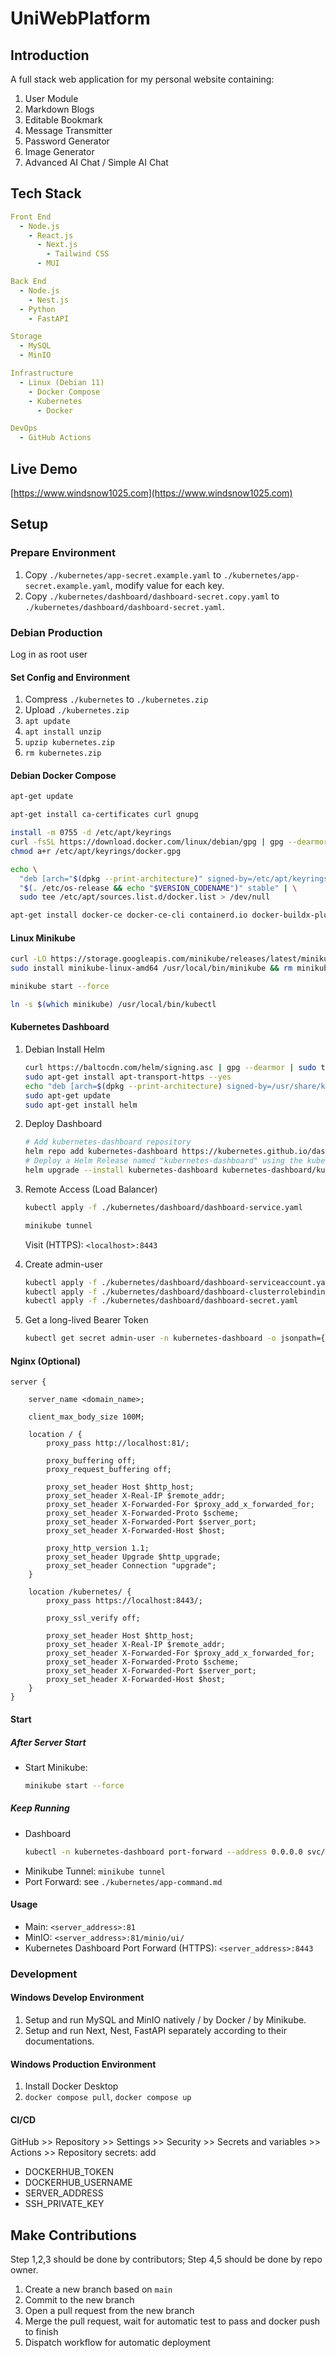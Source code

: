 # UniWebPlatform

## Introduction

A full stack web application for my personal website containing:
1. User Module
2. Markdown Blogs
3. Editable Bookmark
4. Message Transmitter
5. Password Generator
6. Image Generator
7. Advanced AI Chat / Simple AI Chat

## Tech Stack

```yaml
Front End
  - Node.js
    - React.js
      - Next.js
        - Tailwind CSS
      - MUI
```

```yaml
Back End
  - Node.js
    - Nest.js
  - Python
    - FastAPI
```

```yaml
Storage
  - MySQL
  - MinIO
```

```yaml
Infrastructure
  - Linux (Debian 11)
    - Docker Compose
    - Kubernetes
      - Docker
```

```yaml
DevOps
  - GitHub Actions
```

## Live Demo

[https://www.windsnow1025.com](https://www.windsnow1025.com)

## Setup

### Prepare Environment

1. Copy `./kubernetes/app-secret.example.yaml` to `./kubernetes/app-secret.example.yaml`, modify value for each key.
2. Copy `./kubernetes/dashboard/dashboard-secret.copy.yaml` to `./kubernetes/dashboard/dashboard-secret.yaml`.

### Debian Production

Log in as root user

#### Set Config and Environment

1. Compress `./kubernetes` to `./kubernetes.zip`
2. Upload `./kubernetes.zip`
3. `apt update`
4. `apt install unzip`
5. `upzip kubernetes.zip`
6. `rm kubernetes.zip`

#### Debian Docker Compose

```bash
apt-get update
```

```bash
apt-get install ca-certificates curl gnupg
```

```bash
install -m 0755 -d /etc/apt/keyrings
curl -fsSL https://download.docker.com/linux/debian/gpg | gpg --dearmor -o /etc/apt/keyrings/docker.gpg
chmod a+r /etc/apt/keyrings/docker.gpg
```

```bash
echo \
  "deb [arch="$(dpkg --print-architecture)" signed-by=/etc/apt/keyrings/docker.gpg] https://download.docker.com/linux/debian \
  "$(. /etc/os-release && echo "$VERSION_CODENAME")" stable" | \
  sudo tee /etc/apt/sources.list.d/docker.list > /dev/null
```

```bash
apt-get install docker-ce docker-ce-cli containerd.io docker-buildx-plugin docker-compose-plugin
```

#### Linux Minikube

```bash
curl -LO https://storage.googleapis.com/minikube/releases/latest/minikube-linux-amd64
sudo install minikube-linux-amd64 /usr/local/bin/minikube && rm minikube-linux-amd64
```

```bash
minikube start --force
```

```bash
ln -s $(which minikube) /usr/local/bin/kubectl
```

#### Kubernetes Dashboard

1. Debian Install Helm
   ```bash
   curl https://baltocdn.com/helm/signing.asc | gpg --dearmor | sudo tee /usr/share/keyrings/helm.gpg > /dev/null
   sudo apt-get install apt-transport-https --yes
   echo "deb [arch=$(dpkg --print-architecture) signed-by=/usr/share/keyrings/helm.gpg] https://baltocdn.com/helm/stable/debian/ all main" | sudo tee /etc/apt/sources.list.d/helm-stable-debian.list
   sudo apt-get update
   sudo apt-get install helm
   ```

2. Deploy Dashboard
   ```bash
   # Add kubernetes-dashboard repository
   helm repo add kubernetes-dashboard https://kubernetes.github.io/dashboard/
   # Deploy a Helm Release named "kubernetes-dashboard" using the kubernetes-dashboard chart
   helm upgrade --install kubernetes-dashboard kubernetes-dashboard/kubernetes-dashboard --create-namespace --namespace kubernetes-dashboard
   ```
   
3. Remote Access (Load Balancer)

    ```bash
    kubectl apply -f ./kubernetes/dashboard/dashboard-service.yaml
    ```
  
    ```bash
    minikube tunnel
    ```

    Visit (HTTPS): `<localhost>:8443`

4. Create admin-user
   ```bash
   kubectl apply -f ./kubernetes/dashboard/dashboard-serviceaccount.yaml
   kubectl apply -f ./kubernetes/dashboard/dashboard-clusterrolebinding.yaml
   kubectl apply -f ./kubernetes/dashboard/dashboard-secret.yaml
   ```

5. Get a long-lived Bearer Token
   ```bash
   kubectl get secret admin-user -n kubernetes-dashboard -o jsonpath={".data.token"} | base64 -d
   ```

#### Nginx (Optional)

```
server {

	server_name <domain_name>;

	client_max_body_size 100M;

    location / {
        proxy_pass http://localhost:81/;
        
        proxy_buffering off;
        proxy_request_buffering off;

        proxy_set_header Host $http_host;
        proxy_set_header X-Real-IP $remote_addr;
        proxy_set_header X-Forwarded-For $proxy_add_x_forwarded_for;
        proxy_set_header X-Forwarded-Proto $scheme;
        proxy_set_header X-Forwarded-Port $server_port;
        proxy_set_header X-Forwarded-Host $host;

        proxy_http_version 1.1;
        proxy_set_header Upgrade $http_upgrade;
        proxy_set_header Connection "upgrade";
    }

    location /kubernetes/ {
        proxy_pass https://localhost:8443/;

        proxy_ssl_verify off;

        proxy_set_header Host $http_host;
        proxy_set_header X-Real-IP $remote_addr;
        proxy_set_header X-Forwarded-For $proxy_add_x_forwarded_for;
        proxy_set_header X-Forwarded-Proto $scheme;
        proxy_set_header X-Forwarded-Port $server_port;
        proxy_set_header X-Forwarded-Host $host;
    }
}
```

#### Start

##### After Server Start

- Start Minikube:
   ```bash
   minikube start --force
   ```

##### Keep Running

- Dashboard
   ```bash
   kubectl -n kubernetes-dashboard port-forward --address 0.0.0.0 svc/kubernetes-dashboard-kong-proxy 8443:443
   ```
- Minikube Tunnel: `minikube tunnel`
- Port Forward: see `./kubernetes/app-command.md`

#### Usage

- Main: `<server_address>:81`
- MinIO: `<server_address>:81/minio/ui/`
- Kubernetes Dashboard Port Forward (HTTPS): `<server_address>:8443`

### Development

#### Windows Develop Environment

1. Setup and run MySQL and MinIO natively / by Docker / by Minikube.
2. Setup and run Next, Nest, FastAPI separately according to their documentations.

#### Windows Production Environment

1. Install Docker Desktop
2. `docker compose pull`, `docker compose up`

#### CI/CD

GitHub >> Repository >> Settings >> Security >> Secrets and variables >> Actions >> Repository secrets: add

- DOCKERHUB_TOKEN
- DOCKERHUB_USERNAME
- SERVER_ADDRESS
- SSH_PRIVATE_KEY

## Make Contributions

Step 1,2,3 should be done by contributors; Step 4,5 should be done by repo owner.

1. Create a new branch based on `main`
2. Commit to the new branch
3. Open a pull request from the new branch
4. Merge the pull request, wait for automatic test to pass and docker push to finish
5. Dispatch workflow for automatic deployment
